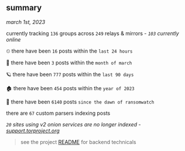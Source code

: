 
## summary
_march 1st, 2023_

currently tracking `136` groups across `249` relays & mirrors - _`103` currently online_

⏲ there have been `16` posts within the `last 24 hours`

🦈 there have been `3` posts within the `month of march`

🪐 there have been `777` posts within the `last 90 days`

🏚 there have been `454` posts within the `year of 2023`

🦕 there have been `6140` posts `since the dawn of ransomwatch`

there are `67` custom parsers indexing posts

_`20` sites using v2 onion services are no longer indexed - [support.torproject.org](https://support.torproject.org/onionservices/v2-deprecation/)_

> see the project [README](https://github.com/joshhighet/ransomwatch#ransomwatch--) for backend technicals
